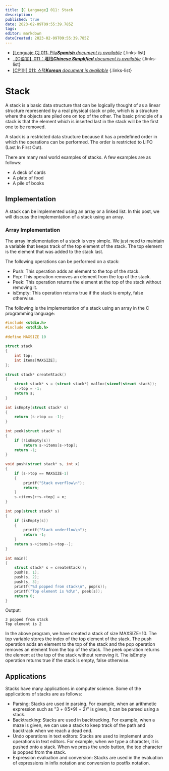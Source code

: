 ```yaml
---
title: [C Language] 011: Stack
description: 
published: true
date: 2023-02-09T09:55:39.785Z
tags: 
editor: markdown
dateCreated: 2023-02-09T09:55:39.785Z
---
```


- [[Lenguaje C] 011: Pila***Spanish** document is available*](/es/Knowledge-base/Algorithm/c-language-011-stack)
{.links-list}
- [【C语言】011：堆栈***Chinese Simplified** document is available*](/zh/Knowledge-base/Algorithm/c-language-011-stack)
{.links-list}
- [[C언어] 011: 스택***Korean** document is available*](/ko/Knowledge-base/Algorithm/c-language-011-stack)
{.links-list}


# Stack

A stack is a basic data structure that can be logically thought of as a linear structure represented by a real physical stack or pile, which is a structure where the objects are piled one on top of the other. The basic principle of a stack is that the element which is inserted last in the stack will be the first one to be removed.

A stack is a restricted data structure because it has a predefined order in which the operations can be performed. The order is restricted to LIFO (Last In First Out).

There are many real world examples of stacks. A few examples are as follows:

- A deck of cards
- A plate of food
- A pile of books

## Implementation

A stack can be implemented using an array or a linked list. In this post, we will discuss the implementation of a stack using an array.

### Array Implementation

The array implementation of a stack is very simple. We just need to maintain a variable that keeps track of the top element of the stack. The top element is the element that was added to the stack last.

The following operations can be performed on a stack:

- Push: This operation adds an element to the top of the stack.
- Pop: This operation removes an element from the top of the stack.
- Peek: This operation returns the element at the top of the stack without removing it.
- isEmpty: This operation returns true if the stack is empty, false otherwise.

The following is the implementation of a stack using an array in the C programming language:

```c
#include <stdio.h>
#include <stdlib.h>
 
#define MAXSIZE 10
 
struct stack
{
    int top;
    int items[MAXSIZE];
};
 
struct stack* createStack()
{
    struct stack* s = (struct stack*) malloc(sizeof(struct stack));
    s->top = -1;
    return s;
}
 
int isEmpty(struct stack* s)
{
    return (s->top == -1);
}
 
int peek(struct stack* s)
{
    if (!isEmpty(s))
        return s->items[s->top];
    return -1;
}
 
void push(struct stack* s, int x)
{
    if (s->top == MAXSIZE-1)
    {
        printf("Stack overflow\n");
        return;
    }
    s->items[++s->top] = x;
}
 
int pop(struct stack* s)
{
    if (isEmpty(s))
    {
        printf("Stack underflow\n");
        return -1;
    }
    return s->items[s->top--];
}
 
int main()
{
    struct stack* s = createStack();
    push(s, 1);
    push(s, 2);
    push(s, 3);
    printf("%d popped from stack\n", pop(s));
    printf("Top element is %d\n", peek(s));
    return 0;
}
```

Output:

```
3 popped from stack
Top element is 2
```

In the above program, we have created a stack of size MAXSIZE=10. The top variable stores the index of the top element of the stack. The push operation adds an element to the top of the stack and the pop operation removes an element from the top of the stack. The peek operation returns the element at the top of the stack without removing it. The isEmpty operation returns true if the stack is empty, false otherwise.

## Applications

Stacks have many applications in computer science. Some of the applications of stacks are as follows:

- Parsing: Stacks are used in parsing. For example, when an arithmetic expression such as "3 + ((5*9) + 2)" is given, it can be parsed using a stack.
- Backtracking: Stacks are used in backtracking. For example, when a maze is given, we can use a stack to keep track of the path and backtrack when we reach a dead end.
- Undo operations in text editors: Stacks are used to implement undo operations in text editors. For example, when we type a character, it is pushed onto a stack. When we press the undo button, the top character is popped from the stack.
- Expression evaluation and conversion: Stacks are used in the evaluation of expressions in infix notation and conversion to postfix notation.